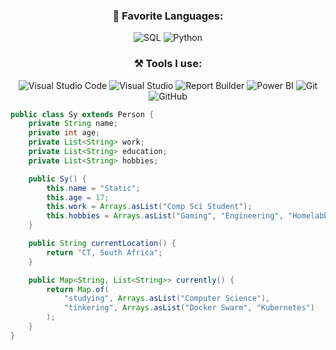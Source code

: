 <h3 align="center">📄 Favorite Languages:</h3>
<p align="center">
<a target="_blank"><img alt="SQL" src="https://img.shields.io/badge/-Java-%2312100E.svg?logo=microsoft-sql-server&logoColor=red&style=for-the-badge"/></a> 
<a target="_blank"><img alt="Python" src="https://img.shields.io/badge/Python-%2312100E.svg?logo=python&style=for-the-badge&logoColor=yellow"/></a> 
</p>
<h3 align="center">⚒ Tools I use:</h3>
<p align="center">
<a target="_blank"><img alt="Visual Studio Code" src="https://img.shields.io/badge/Visual%20Studio%20Code-%2312100E.svg?logo=visual-studio-code&style=for-the-badge&logoColor=blue"/></a> 
<a target="_blank"><img alt="Visual Studio" src="https://img.shields.io/badge/Visual%20Studio-%2312100E.svg?logo=visual-studio&style=for-the-badge&logoColor=purple"/></a> 
<a target="_blank"><img alt="Report Builder" src="https://img.shields.io/badge/Report%20Builder-%2312100E.svg?logo=Power%20BI&logoColor=red&style=for-the-badge"/></a> 
<a target="_blank"><img alt="Power BI" src="https://img.shields.io/badge/PowerBI-black?logo=Power%20BI&logoColor=yellow&style=for-the-badge"/></a> 
<a target="_blank"><img alt="Git" src="https://img.shields.io/badge/Git-%2312100E.svg?logo=git&style=for-the-badge"/></a> 
<a target="_blank"><img alt="GitHub" src="https://img.shields.io/badge/GitHub-black?logo=GitHub&style=for-the-badge"/></a> 

```java
public class Sy extends Person {
    private String name;
    private int age;
    private List<String> work;
    private List<String> education;
    private List<String> hobbies;

    public Sy() {
        this.name = "Static";
        this.age = 17;
        this.work = Arrays.asList("Comp Sci Student");
        this.hobbies = Arrays.asList("Gaming", "Engineering", "Homelabbing");
    }

    public String currentLocation() {
        return "CT, South Africa";
    }

    public Map<String, List<String>> currently() {
        return Map.of(
            "studying", Arrays.asList("Computer Science"),
            "tinkering", Arrays.asList("Docker Swarm", "Kubernetes")
        );
    }
}
```
